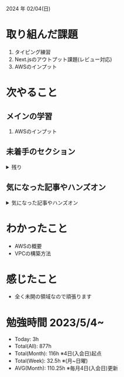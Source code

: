 
2024 年 02/04(日)

# 取り組んだ課題
1. タイピング練習
2. Next.jsのアウトプット課題(レビュー対応)
3. AWSのインプット
 
# 次やること

## メインの学習

1. AWSのインプット

## 未着手のセクション

<details>

<summary>残り</summary>

### インフラ側
* 継続的インテグレーション
* デプロイ
* Terraform

### バックエンド(Go)　※着手中
* シングルページアプリケーション(教材は買った)

</details>

## 気になった記事やハンズオン

<details>

<summary>気になった記事やハンズオン</summary>

### Go
1. [古典学派的テストとGoで考える持続可能なアーキテクチャ入門](https://zenn.dev/jy8752/books/73769005e6afa9/viewer/chapter1)
2. [クリーンアーキテクチャ](https://nuits.jp/entry/easiest-clean-architecture-2019-09)
3. [Goにおけるメモリ管理の可視化](https://zenn.dev/kazu1029/articles/38ab3d99ef0de3)

### TS
1. [TypeChallenge](https://github.com/type-challenges/type-challenges/tree/main/questions/00004-easy-pick)

### 低レイヤ

1. [Putting the “You” in CPU](https://cpu.land/)

</details>

# わかったこと

* AWSの概要
* VPCの構築方法

# 感じたこと

* 全く未開の領域なので頑張ります

# 勉強時間 2023/5/4~

* Today: 3h
* Total(All): 877h　
* Total(Month): 116h ※4日(入会日)起点
* Total(Week): 32.5h ※(月~日曜)
* AVG(Month): 110.25h ※毎月4日(入会日)更新
